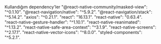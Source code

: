 Kullandığım dependency'ler
    "@react-native-community/masked-view": "^0.1.10".
    "@react-navigation/native": "^5.9.2".
    "@react-navigation/stack": "^5.14.2".
    "axios": "^0.21.1".
    "react": "16.13.1".
    "react-native": "0.63.4".
    "react-native-gesture-handler": "^1.10.1".
    "react-native-reanimated": "^1.13.2".
    "react-native-safe-area-context": "^3.1.9".
    "react-native-screens": "^2.17.1".
    "react-native-vector-icons": "^8.0.0".
    "styled-components": "^5.2.1".
